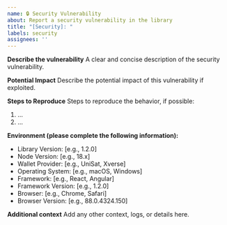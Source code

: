```yaml
---
name: 🔒 Security Vulnerability
about: Report a security vulnerability in the library
title: "[Security]: "
labels: security
assignees: ''
---
```


**Describe the vulnerability**
A clear and concise description of the security vulnerability.

**Potential Impact**
Describe the potential impact of this vulnerability if exploited.

**Steps to Reproduce**
Steps to reproduce the behavior, if possible:
1. ...
2. ...

**Environment (please complete the following information):**
- Library Version: [e.g., 1.2.0]
- Node Version: [e.g., 18.x]
- Wallet Provider: [e.g., UniSat, Xverse]
- Operating System: [e.g., macOS, Windows]
- Framework: [e.g., React, Angular]
- Framework Version: [e.g., 1.2.0]
- Browser: [e.g., Chrome, Safari]
- Browser Version: [e.g., 88.0.4324.150]

**Additional context**
Add any other context, logs, or details here.

